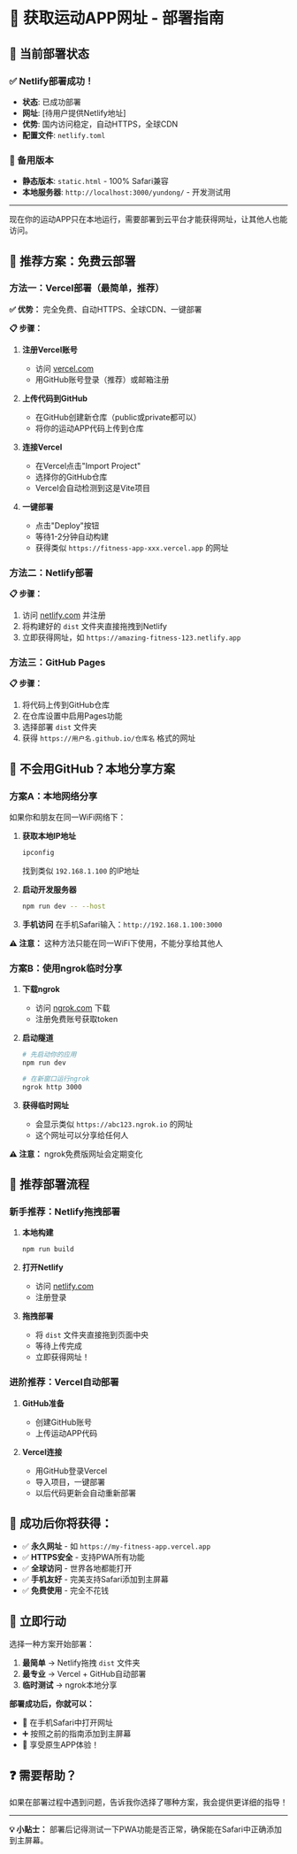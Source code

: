 # 🚀 获取运动APP网址 - 部署指南

## 🎉 当前部署状态

### ✅ Netlify部署成功！
- **状态**: 已成功部署
- **网址**: [待用户提供Netlify地址]
- **优势**: 国内访问稳定，自动HTTPS，全球CDN
- **配置文件**: `netlify.toml`

### 📱 备用版本
- **静态版本**: `static.html` - 100% Safari兼容
- **本地服务器**: `http://localhost:3000/yundong/` - 开发测试用

---

现在你的运动APP只在本地运行，需要部署到云平台才能获得网址，让其他人也能访问。

## 🎯 推荐方案：免费云部署

### 方法一：Vercel部署（最简单，推荐）

**✅ 优势：** 完全免费、自动HTTPS、全球CDN、一键部署

**📋 步骤：**

1. **注册Vercel账号**
   - 访问 [vercel.com](https://vercel.com)
   - 用GitHub账号登录（推荐）或邮箱注册

2. **上传代码到GitHub**
   - 在GitHub创建新仓库（public或private都可以）
   - 将你的运动APP代码上传到仓库

3. **连接Vercel**
   - 在Vercel点击"Import Project"
   - 选择你的GitHub仓库
   - Vercel会自动检测到这是Vite项目

4. **一键部署**
   - 点击"Deploy"按钮
   - 等待1-2分钟自动构建
   - 获得类似 `https://fitness-app-xxx.vercel.app` 的网址

### 方法二：Netlify部署

**📋 步骤：**

1. 访问 [netlify.com](https://netlify.com) 并注册
2. 将构建好的 `dist` 文件夹直接拖拽到Netlify
3. 立即获得网址，如 `https://amazing-fitness-123.netlify.app`

### 方法三：GitHub Pages

**📋 步骤：**

1. 将代码上传到GitHub仓库
2. 在仓库设置中启用Pages功能
3. 选择部署 `dist` 文件夹
4. 获得 `https://用户名.github.io/仓库名` 格式的网址

## 🔧 不会用GitHub？本地分享方案

### 方案A：本地网络分享

如果你和朋友在同一WiFi网络下：

1. **获取本地IP地址**
   ```cmd
   ipconfig
   ```
   找到类似 `192.168.1.100` 的IP地址

2. **启动开发服务器**
   ```bash
   npm run dev -- --host
   ```

3. **手机访问**
   在手机Safari输入：`http://192.168.1.100:3000`

**⚠️ 注意：** 这种方法只能在同一WiFi下使用，不能分享给其他人

### 方案B：使用ngrok临时分享

1. **下载ngrok**
   - 访问 [ngrok.com](https://ngrok.com) 下载
   - 注册免费账号获取token

2. **启动隧道**
   ```bash
   # 先启动你的应用
   npm run dev
   
   # 在新窗口运行ngrok
   ngrok http 3000
   ```

3. **获得临时网址**
   - 会显示类似 `https://abc123.ngrok.io` 的网址
   - 这个网址可以分享给任何人

**⚠️ 注意：** ngrok免费版网址会定期变化

## 📱 推荐部署流程

### 新手推荐：Netlify拖拽部署

1. **本地构建**
   ```bash
   npm run build
   ```

2. **打开Netlify**
   - 访问 [netlify.com](https://netlify.com)
   - 注册登录

3. **拖拽部署**
   - 将 `dist` 文件夹直接拖到页面中央
   - 等待上传完成
   - 立即获得网址！

### 进阶推荐：Vercel自动部署

1. **GitHub准备**
   - 创建GitHub账号
   - 上传运动APP代码

2. **Vercel连接**
   - 用GitHub登录Vercel
   - 导入项目，一键部署
   - 以后代码更新会自动重新部署

## 🎉 成功后你将获得：

- ✅ **永久网址** - 如 `https://my-fitness-app.vercel.app`
- ✅ **HTTPS安全** - 支持PWA所有功能
- ✅ **全球访问** - 世界各地都能打开
- ✅ **手机友好** - 完美支持Safari添加到主屏幕
- ✅ **免费使用** - 完全不花钱

## 🚀 立即行动

选择一种方案开始部署：

1. **最简单** → Netlify拖拽 `dist` 文件夹
2. **最专业** → Vercel + GitHub自动部署
3. **临时测试** → ngrok本地分享

**部署成功后，你就可以：**
- 📱 在手机Safari中打开网址
- ➕ 按照之前的指南添加到主屏幕
- 🎯 享受原生APP体验！

## ❓ 需要帮助？

如果在部署过程中遇到问题，告诉我你选择了哪种方案，我会提供更详细的指导！

---

**💡 小贴士：** 部署后记得测试一下PWA功能是否正常，确保能在Safari中正确添加到主屏幕。